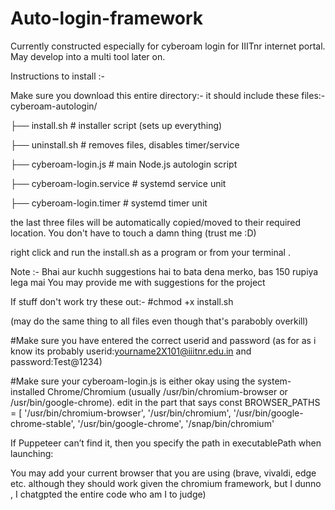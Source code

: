 # Auto-login-framework
Currently constructed especially for cyberoam login for IIITnr internet portal. May develop into a multi tool later on.






Instructions to install :- 



Make sure you download this entire directory:- 
it should include these files:- cyberoam-autologin/

├── install.sh                 # installer script (sets up everything)

├── uninstall.sh               # removes files, disables timer/service

├── cyberoam-login.js          # main Node.js autologin script

├── cyberoam-login.service     # systemd service unit

├── cyberoam-login.timer       # systemd timer unit







the last three files will be automatically copied/moved to their required location. 
You don't have to touch a damn thing (trust me :D)



right click and run the install.sh as a program or from your terminal .







Note :- Bhai aur kuchh suggestions hai to bata dena merko, bas 150 rupiya lega mai 
You may provide me with suggestions for the project







If stuff don't work try these out:-
#chmod +x install.sh 

(may do the same thing to all files even though that's parabobly overkill)

#Make sure you have entered the correct userid and password (as for as i know its probably userid:yourname2X101@iiitnr.edu.in and password:Test@1234)

#Make sure your cyberoam-login.js is either okay using the system-installed Chrome/Chromium (usually /usr/bin/chromium-browser or /usr/bin/google-chrome).
edit in the part that says const BROWSER_PATHS = [
  '/usr/bin/chromium-browser',
  '/usr/bin/chromium',
  '/usr/bin/google-chrome-stable',
  '/usr/bin/google-chrome',
  '/snap/bin/chromium'

If Puppeteer can’t find it, then you specify the path in executablePath when launching:

You may add your current browser that you are using (brave, vivaldi, edge etc. although they should work given the chromium framework, 
but I dunno , I chatgpted the entire code who am I to judge)
